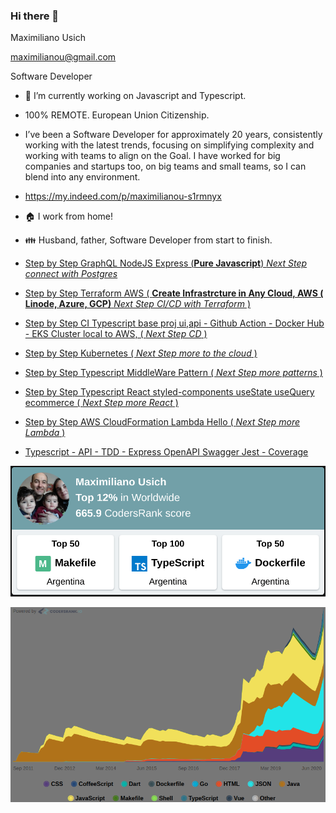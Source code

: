 ### Hi there 👋

<!--
**maximilianou/maximilianou** is a ✨ _special_ ✨ repository because its `README.md` (this file) appears on your GitHub profile.

Here are some ideas to get you started:

- 🔭 I’m currently working on ...
- 🌱 I’m currently learning ...
- 👯 I’m looking to collaborate on ...
- 🤔 I’m looking for help with ...
- 💬 Ask me about ...
- 📫 How to reach me: ...
- 😄 Pronouns: ...
- ⚡ Fun fact: ...
-->

Maximiliano Usich

maximilianou@gmail.com

Software Developer

- 🔭 I’m currently working on Javascript and Typescript.
   
- 100% REMOTE. European Union Citizenship.

- I’ve been a Software Developer for approximately 20 years, consistently working with the latest trends, focusing on simplifying complexity and working with teams to align on the Goal. I have worked for big companies and startups too, on big teams and small teams, so I can blend into any environment.

- https://my.indeed.com/p/maximilianou-s1rmnyx

- :house: I work from home!

- :family: Husband, father, Software Developer from start to finish.


- [Step by Step GraphQL NodeJS Express (**Pure Javascript**) *Next Step connect with Postgres*](https://github.com/maximilianou/weekly32)
- [Step by Step Terraform AWS ( **Create Infrastrcture in Any Cloud, AWS ( Linode, Azure, GCP)** *Next Step CI/CD with Terraform* ) ](https://github.com/maximilianou/weekly31)
- [Step by Step CI Typescript base proj ui,api - Github Action - Docker Hub - EKS Cluster local to AWS, ( *Next Step CD* ) ](https://github.com/maximilianou/weekly30)
- [Step by Step Kubernetes ( *Next Step more to the cloud* ) ](https://github.com/maximilianou/weekly28)
- [Step by Step Typescript MiddleWare Pattern ( *Next Step more patterns* ) ](https://github.com/maximilianou/weekly27)
- [Step by Step Typescript React styled-components useState useQuery ecommerce ( *Next Step more React* ) ](https://github.com/maximilianou/weekly25)
- [Step by Step AWS CloudFormation Lambda Hello  ( *Next Step more Lambda* ) ](https://github.com/maximilianou/weekly23)
- [Typescript - API - TDD - Express OpenAPI Swagger Jest - Coverage](https://github.com/maximilianou/weekly22)

[![codersrank top](https://raw.githubusercontent.com/maximilianou/maximilianou/master/public/img/codersrankTop12_202101221105.png)](https://raw.githubusercontent.com/maximilianou/maximilianou/master/public/img/codersrankTop12_202101221105.png)

[![codersrank skills](https://github.com/maximilianou/maximilianou/blob/master/public/img/codersrankSkills202101221106.png?raw=true)](https://github.com/maximilianou/maximilianou/blob/master/public/img/codersrankSkills202101221106.png?raw=true)
